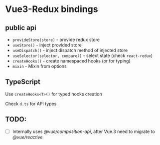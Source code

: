 # Vue3-Redux bindings

## public api

- `provideStore(store)` - provide redux store
- `useStore()` - inject provided store
- `useDispatch()` - inject dispatch method of injected store
- `useSelector(selector, compare?)` - select state (check `react-redux`)
- `createHooks()` - create namespaced hooks (or for typing)
- `mixin` - Mixin from options

## TypeScript

Use `createHooks<T>()` for typed hooks creation

Check `d.ts` for API types

## TODO:

- [ ] Internally uses *@vue/composition-api*, after Vue.3 need to migrate to *@vue/reactive*

